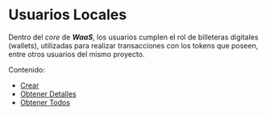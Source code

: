 # Usuarios Locales
Dentro del *core* de ***WaaS***, los usuarios cumplen el rol de billeteras digitales (wallets), utilizadas para realizar transacciones con los tokens que poseen, entre otros usuarios del mismo proyecto.

Contenido:
- [Crear](./create/create.md)
- [Obtener Detalles](./find/findById.md)
- [Obtener Todos](./find/findAll.md)

